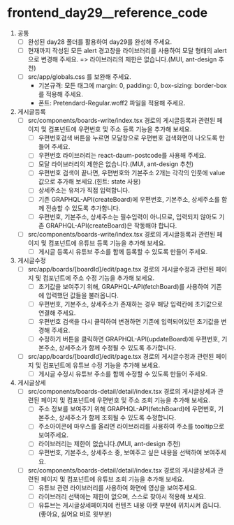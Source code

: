 # frontend_day29__reference_code

1. 공통
    - [ ]  완성된 day28 폴더를 활용하여 day29를 완성해 주세요.
    - [ ]  현재까지 작성된 모든 alert 경고창을 라이브러리를 사용하여 모달 형태의 alert으로 변경해 주세요.
    => 라이브러리의 제한은 없습니다.(MUI, ant-design 추천)
    - [ ]  src/app/globals.css 를 보완해 주세요.
        - 기본규격: 모든 태그에 margin: 0, padding: 0, box-sizing: border-box를 적용해 주세요.
        - 폰트: Pretendard-Regular.woff2 파일을 적용해 주세요.
2. 게시글등록
    - [ ]  src/components/boards-write/index.tsx 경로의 게시글등록과 관련된 페이지 및 컴포넌트에 우편번호 및 주소 등록 기능을 추가해 보세요.
        - [ ]  우편번호검색 버튼을 누르면 모달창으로 우편번호 검색화면이 나오도록 만들어 주세요.
        - [ ]  우편번호 라이브러리는 react-daum-postcode를 사용해 주세요.
        - [ ]  모달 라이브러리의 제한은 없습니다.(MUI, ant-design 추천)
        - [ ]  우편번호 검색이 끝나면, 우편번호와 기본주소 2개는 각각의 인풋에 value 값으로 추가해 보세요.(힌트: state 사용)
        - [ ]  상세주소는 유저가 직접 입력합니다.
        - [ ]  기존 GRAPHQL-API(createBoard)에 우편번호, 기본주소, 상세주소를 함께 전송할 수 있도록 추가합니다.
        - [ ]  우편번호, 기본주소, 상세주소는 필수입력이 아니므로, 입력되지 않아도 기존 GRAPHQL-API(createBoard)은 작동해야 합니다.
    
    - [ ]  src/components/boards-write/index.tsx 경로의 게시글등록과 관련된 페이지 및 컴포넌트에 유튜브 등록 기능을 추가해 보세요.
        - [ ]  게시글 등록시 유튜브 주소를 함께 등록할 수 있도록 만들어 주세요.
3. 게시글수정
    - [ ]  src/app/boards/[boardId]/edit/page.tsx 경로의 게시글수정과 관련된 페이지 및 컴포넌트에 주소 수정 기능을 추가해 보세요.
        - [ ]  초기값을 보여주기 위해, GRAPHQL-API(fetchBoard)를 사용하여 기존에 입력했던 값들을 불러옵니다.
        - [ ]  우편번호, 기본주소, 상세주소가 존재하는 경우 해당 입력칸에 초기값으로 연결해 주세요.
        - [ ]  우편번호 검색을 다시 클릭하여 변경하면 기존에 입력되어있던 초기값을 변경해 주세요.
        - [ ]  수정하기 버튼을 클릭하면 GRAPHQL-API(updateBoard)에 우편번호, 기본주소, 상세주소가 함께 수정될 수 있도록 추가합니다.
    - [ ]  src/app/boards/[boardId]/edit/page.tsx 경로의 게시글수정과 관련된 페이지 및 컴포넌트에 유튜브 수정 기능을 추가해 보세요.
        - [ ]  게시글 수정시 유튜브 주소를 함께 수정할 수 있도록 만들어 주세요.
4. 게시글상세
    - [ ]  src/components/boards-detail/detail/index.tsx 경로의 게시글상세과 관련된 페이지 및 컴포넌트에 우편번호 및 주소 조회 기능을 추가해 보세요.
        - [ ]  주소 정보를 보여주기 위해 GRAPHQL-API(fetchBoard)에 우편번호, 기본주소, 상세주소가 함께 조회될 수 있도록 수정합니다.
        - [ ]  주소아이콘에 마우스를 올리면 라이브러리를 사용하여 주소를 tooltip으로 보여주세요.
        - [ ]  라이브러리는 제한이 없습니다.(MUI, ant-design 추천)
        - [ ]  우편번호, 기본주소, 상세주소 중, 보여주고 싶은 내용을 선택하여 보여주세요.
    - [ ]  src/components/boards-detail/detail/index.tsx 경로의 게시글상세과 관련된 페이지 및 컴포넌트에 유튜브 조회 기능을 추가해 보세요.
        - [ ]  유튜브 관련 라이브러리를 사용하여 화면에 영상을 보여주세요.
        - [ ]  라이브러리 선택에는 제한이 없으며, 스스로 찾아서 적용해 보세요.
        - [ ]  유튜브는 게시글상세페이지에 컨텐츠 내용 아랫 부분에 위치시켜 줍니다.(좋아요, 싫어요 바로 윗부분)
